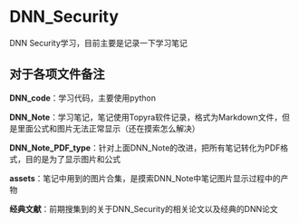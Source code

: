 # DNN_Security
DNN Security学习，目前主要是记录一下学习笔记  

## 对于各项文件备注 
**DNN_code**：学习代码，主要使用python  

**DNN_Note**：学习笔记，笔记使用Topyra软件记录，格式为Markdown文件，但是里面公式和图片无法正常显示（还在摸索怎么解决） 

**DNN_Note_PDF_type**：针对上面DNN_Note的改进，把所有笔记转化为PDF格式，目的是为了显示图片和公式  

**assets**：笔记中用到的图片合集，是摸索DNN_Note中笔记图片显示过程中的产物  

**经典文献**：前期搜集到的关于DNN_Security的相关论文以及经典的DNN论文
